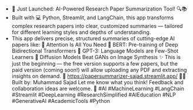 - 🚀 Just Launched: AI-Powered Research Paper Summarization Tool! 🔍📚
- Built with 💻 Python, Streamlit, and LangChain, this app transforms complex research papers into clear, customized summaries — tailored for different learning styles and depths of understanding.
- This app delivers precise, structured summaries of cutting-edge AI papers like:
📄 Attention Is All You Need
📄 BERT: Pre-training of Deep Bidirectional Transformers
📄 GPT-3: Language Models are Few-Shot Learners
📄 Diffusion Models Beat GANs on Image Synthesis
✨ This is just the beginning — the free version supports a few papers, but the paid version (coming soon!) will allow uploading any PDF and extracting insights on demand.
🔗 https://papersummarizer-sajad.streamlit.app/
 👨‍💻 Built by: Muhammad Sajad
 Let me know what you think! Feedback and collaboration ideas are welcome. 🙌
#AI #MachineLearning #LangChain #Streamlit #DeepLearning #ResearchSimplified #AIEducation #NLP #GenerativeAI #AcademicTools #Python
